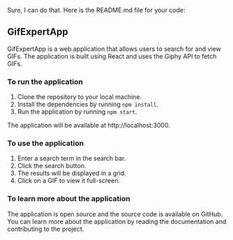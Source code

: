Sure, I can do that. Here is the README.md file for your code:

## GifExpertApp

GifExpertApp is a web application that allows users to search for and view GIFs. The application is built using React and uses the Giphy API to fetch GIFs.

### To run the application

1. Clone the repository to your local machine.
2. Install the dependencies by running `npm install`.
3. Run the application by running `npm start`.

The application will be available at http://localhost:3000.

### To use the application

1. Enter a search term in the search bar.
2. Click the search button.
3. The results will be displayed in a grid.
4. Click on a GIF to view it full-screen.

### To learn more about the application

The application is open source and the source code is available on GitHub. You can learn more about the application by reading the documentation and contributing to the project.